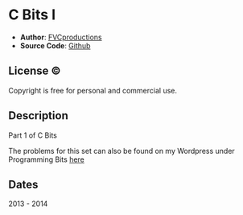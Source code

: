 # C Bits I

* **Author**: [FVCproductions][]
* **Source Code**: [Github][]

## License &copy;

Copyright is free for personal and commercial use. 

## Description

Part 1 of C Bits

The problems for this set can also be found on my Wordpress under Programming Bits [here][]

## Dates

2013 - 2014

[FVCProductions]: http://fvcproductions.wordpress.com
[Github]: https://github.com/fvcproductions
[here]: http://fvcproductions.wordpress.com/2013/09/20/c-bits-getting-started/